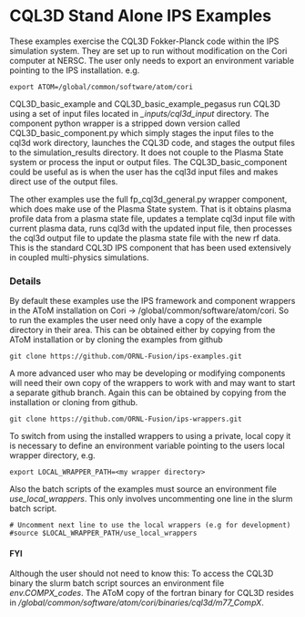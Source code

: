 # CQL3D Stand Alone IPS Examples

These examples exercise the CQL3D Fokker-Planck code within the IPS simulation system.  They
are set up to run without modification on the Cori computer at NERSC.  The user only needs
to export an environment variable pointing to the IPS installation. e.g.

```export ATOM=/global/common/software/atom/cori```

CQL3D_basic_example and CQL3D_basic_example_pegasus run CQL3D using a set of input files located 
in *_inputs/cql3d_input*
directory.  The component python wrapper is a stripped down version called CQL3D_basic_component.py
which simply stages the input files to the cql3d work directory, launches the CQL3D code,
and stages the output files to the simulation_results directory.  It does not couple to the
Plasma State system or process the input or output files.  The CQL3D_basic_component could
be useful as is when the user has the cql3d input files and makes direct use of the output
files.

The other examples use the full fp_cql3d_general.py wrapper component, which does make use of the Plasma
State system.  That is it obtains plasma profile data from a plasma state file, updates
a template cql3d input file with current plasma data, runs cql3d with the updated input file,
then processes the cql3d output file to update the plasma state file with the new rf data.
This is the standard CQL3D IPS component that has been used extensively in coupled multi-physics
simulations.

### Details

By default these examples use the IPS framework and component wrappers in the AToM installation
on Cori -> /global/common/software/atom/cori. So to run the examples the user need only have a
copy of the example directory in their area.  This can be obtained either by copying from the
AToM installation or by cloning the examples from github

```
git clone https://github.com/ORNL-Fusion/ips-examples.git
```

A more advanced user who may be developing or modifying components will need their own copy
of the wrappers to work with and may want to start a separate github branch.  Again this
can be obtained by copying from the installation or cloning from github.


```
git clone https://github.com/ORNL-Fusion/ips-wrappers.git
```

To switch from using the installed wrappers to using a private, local copy it is necessary
to define an environment variable pointing to the users local wrapper directory, e.g.

```export LOCAL_WRAPPER_PATH=<my wrapper directory>```

Also the batch scripts of the examples must source an environment file *use_local_wrappers*.
This only involves uncommenting one line in the slurm batch script.

```
# Uncomment next line to use the local wrappers (e.g for development)
#source $LOCAL_WRAPPER_PATH/use_local_wrappers
```

#### FYI

Although the user should not need to know this:  To access the CQL3D binary the slurm batch
script sources an environment file *env.COMPX_codes*.  The AToM copy of the fortran binary for 
CQL3D resides in */global/common/software/atom/cori/binaries/cql3d/m77_CompX*.



